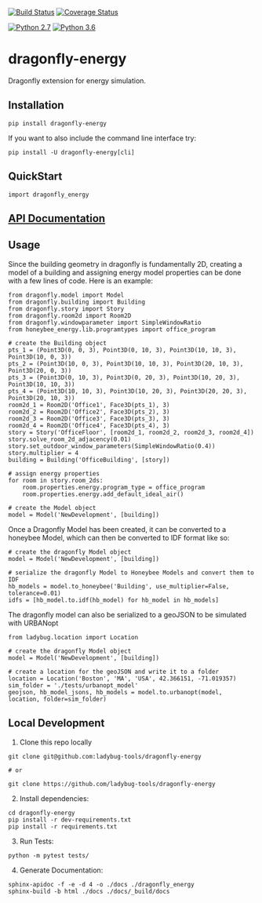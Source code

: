 [![Build Status](https://github.com/ladybug-tools/dragonfly-energy/workflows/CI/badge.svg)](https://github.com/ladybug-tools/dragonfly-energy/actions)
[![Coverage Status](https://coveralls.io/repos/github/ladybug-tools/dragonfly-energy/badge.svg?branch=master)](https://coveralls.io/github/ladybug-tools/dragonfly-energy)

[![Python 2.7](https://img.shields.io/badge/python-2.7-green.svg)](https://www.python.org/downloads/release/python-270/) [![Python 3.6](https://img.shields.io/badge/python-3.6-blue.svg)](https://www.python.org/downloads/release/python-360/)

# dragonfly-energy

Dragonfly extension for energy simulation.

## Installation
`pip install dragonfly-energy`

If you want to also include the command line interface try:

`pip install -U dragonfly-energy[cli]`

## QuickStart
```
import dragonfly_energy
```

## [API Documentation](http://ladybug-tools.github.io/dragonfly-energy/docs)

## Usage
Since the building geometry in dragonfly is fundamentally 2D, creating a model of
a building and assigning energy model properties can be done with a few lines of
code. Here is an example:
```
from dragonfly.model import Model
from dragonfly.building import Building
from dragonfly.story import Story
from dragonfly.room2d import Room2D
from dragonfly.windowparameter import SimpleWindowRatio
from honeybee_energy.lib.programtypes import office_program

# create the Building object
pts_1 = (Point3D(0, 0, 3), Point3D(0, 10, 3), Point3D(10, 10, 3), Point3D(10, 0, 3))
pts_2 = (Point3D(10, 0, 3), Point3D(10, 10, 3), Point3D(20, 10, 3), Point3D(20, 0, 3))
pts_3 = (Point3D(0, 10, 3), Point3D(0, 20, 3), Point3D(10, 20, 3), Point3D(10, 10, 3))
pts_4 = (Point3D(10, 10, 3), Point3D(10, 20, 3), Point3D(20, 20, 3), Point3D(20, 10, 3))
room2d_1 = Room2D('Office1', Face3D(pts_1), 3)
room2d_2 = Room2D('Office2', Face3D(pts_2), 3)
room2d_3 = Room2D('Office3', Face3D(pts_3), 3)
room2d_4 = Room2D('Office4', Face3D(pts_4), 3)
story = Story('OfficeFloor', [room2d_1, room2d_2, room2d_3, room2d_4])
story.solve_room_2d_adjacency(0.01)
story.set_outdoor_window_parameters(SimpleWindowRatio(0.4))
story.multiplier = 4
building = Building('OfficeBuilding', [story])

# assign energy properties
for room in story.room_2ds:
    room.properties.energy.program_type = office_program
    room.properties.energy.add_default_ideal_air()

# create the Model object
model = Model('NewDevelopment', [building])
```

Once a Dragonfly Model has been created, it can be converted to a honeybee Model,
which can then be converted to IDF format like so:
```
# create the dragonfly Model object
model = Model('NewDevelopment', [building])

# serialize the dragonfly Model to Honeybee Models and convert them to IDF
hb_models = model.to_honeybee('Building', use_multiplier=False, tolerance=0.01)
idfs = [hb_model.to.idf(hb_model) for hb_model in hb_models]
```

The dragonfly model can also be serialized to a geoJSON to be simulated with URBANopt
```
from ladybug.location import Location

# create the dragonfly Model object
model = Model('NewDevelopment', [building])

# create a location for the geoJSON and write it to a folder
location = Location('Boston', 'MA', 'USA', 42.366151, -71.019357)
sim_folder = './tests/urbanopt_model'
geojson, hb_model_jsons, hb_models = model.to.urbanopt(model, location, folder=sim_folder)
```

## Local Development
1. Clone this repo locally
```
git clone git@github.com:ladybug-tools/dragonfly-energy

# or

git clone https://github.com/ladybug-tools/dragonfly-energy
```
2. Install dependencies:
```
cd dragonfly-energy
pip install -r dev-requirements.txt
pip install -r requirements.txt
```

3. Run Tests:
```
python -m pytest tests/
```

4. Generate Documentation:
```
sphinx-apidoc -f -e -d 4 -o ./docs ./dragonfly_energy
sphinx-build -b html ./docs ./docs/_build/docs
```
